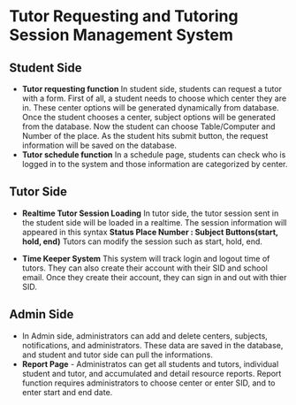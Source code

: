 # Tutor Requesting and Tutoring Session Management System
## Student Side
- **Tutor requesting function**  In student side, students can request a tutor with a form. First of all, a student needs to choose which center they are in. These center options will be generated dynamically from database. Once the student chooses a center, subject options will be generated from the database. Now the student can choose Table/Computer and Number of the place. As the student hits submit button, the request information will be saved on the database. 
- **Tutor schedule function**  In a schedule page, students can check who is logged in to the system and those information are categorized by center. 

## Tutor Side
- **Realtime Tutor Session Loading**  In tutor side, the tutor session sent in the student side will be loaded in a realtime.
The session information will appeared in this syntax **Status Place Number : Subject Buttons(start, hold, end)**  Tutors can modify the session such as start, hold, end. 

- **Time Keeper System**  This system will track login and logout time of tutors. They can also create their account with their SID and school email. Once they create their account, they can sign in and out with thier SID. 


## Admin Side
 - In Admin side, administrators can add and delete centers, subjects, notifications, and administrators. These data are saved in the database, and student and tutor side can pull the informations.
 - **Report Page** - Administratos can get all students and tutors, individual student and tutor, and accumulated and detail resource reports. Report function requires administrators to choose center or enter SID, and to enter start and end date. 
